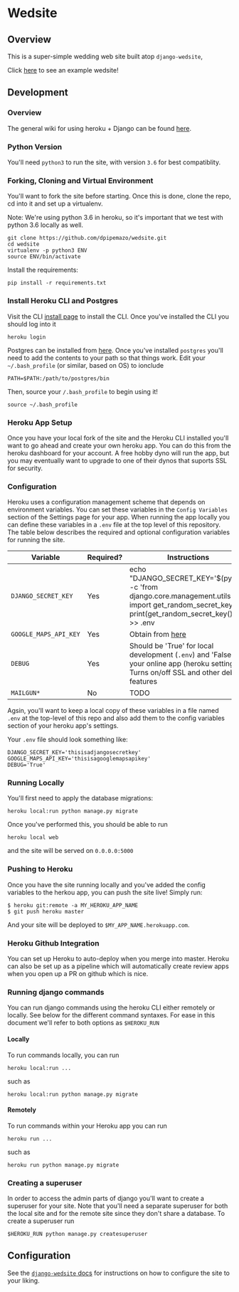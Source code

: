 # Wedsite

## Overview

This is a super-simple wedding web site built atop `django-wedsite`,

Click [here](https://wedsite.io) to see an example wedsite!

## Development

###  Overview

The general wiki for using heroku + Django can be found
[here](https://devcenter.heroku.com/articles/deploying-python).

### Python Version

You'll need `python3` to run the site, with version `3.6` for best compatiblity.

### Forking, Cloning and Virtual Environment

You'll want to fork the site before starting. Once this is done,
clone the repo, cd into it and set up a virtualenv.

Note: We're using python 3.6 in heroku, so it's important that we test with
python 3.6 locally as well.

```
git clone https://github.com/dpipemazo/wedsite.git
cd wedsite
virtualenv -p python3 ENV
source ENV/bin/activate
```

Install the requirements:
```
pip install -r requirements.txt
```

### Install Heroku CLI and Postgres

Visit the CLI [install page](https://devcenter.heroku.com/articles/heroku-cli)
to install the CLI. Once you've installed the CLI you should log into it
```
heroku login
```

Postgres can be installed from [here](http://postgresapp.com/). Once you've
installed `postgres` you'll need to add the contents to your path so that things
work. Edit your `~/.bash_profile` (or similar, based on OS) to ionclude
```
PATH=$PATH:/path/to/postgres/bin
```

Then, source your `/.bash_profile` to begin using it!
```
source ~/.bash_profile
```

### Heroku App Setup

Once you have your local fork of the site and the Heroku CLI installed you'll
want to go ahead and create your own heroku app. You can do this from the
heroku dashboard for your account. A free hobby dyno will run the app,
but you may eventually want to upgrade to one of their dynos that suports
SSL for security. 

### Configuration

Heroku uses a configuration management scheme that depends on environment
variables. You can set these variables in the `Config Variables` section of
the Settings page for your app. When running the app locally you can define
these variables in a `.env` file at the top level of this repository. The table
below describes the required and optional configuration variables for running
the site.

| Variable | Required? | Instructions |
|----------|-----------|--------------|
| `DJANGO_SECRET_KEY` | Yes | echo "DJANGO_SECRET_KEY='$(python -c 'from django.core.management.utils import get_random_secret_key; print(get_random_secret_key())')'" >> .env |
| `GOOGLE_MAPS_API_KEY` | Yes | Obtain from [here](https://developers.google.com/maps/documentation/javascript/get-api-key) |
| `DEBUG` | Yes | Should be 'True' for local development (`.env`) and 'False' for your online app (heroku settings). Turns on/off SSL and other debug features |
| `MAILGUN*` | No | TODO |

Agsin, you'll want to keep a local copy of these variables in a file named
`.env` at the top-level of this repo and also add them to the config variables
section of your heroku app's settings.

Your `.env` file should look something like:
```
DJANGO_SECRET_KEY='thisisadjangosecretkey'
GOOGLE_MAPS_API_KEY='thisisagooglemapsapikey'
DEBUG='True'
```

### Running Locally

You'll first need to apply the database migrations:
```
heroku local:run python manage.py migrate
```

Once you've performed this, you should be able to run

```
heroku local web
```

and the site will be served on `0.0.0.0:5000`

### Pushing to Heroku

Once you have the site running locally and you've added the config variables
to the herkou app, you can push the site live! Simply run:

```
$ heroku git:remote -a MY_HEROKU_APP_NAME
$ git push heroku master
```

And your site will be deployed to `$MY_APP_NAME.herokuapp.com`.

### Heroku Github Integration

You can set up Heroku to auto-deploy when you merge into master. Heroku can also
be set up as a pipeline which will automatically create review apps when you open
up a PR on github which is nice.

### Running django commands

You can run django commands using the heroku CLI either remotely or
locally. See below for the different command syntaxes. For ease in this
document we'll refer to both options as `$HEROKU_RUN`

#### Locally

To run commands locally, you can run
```
heroku local:run ...
```
such as
```
heroku local:run python manage.py migrate
```

#### Remotely

To run commands within your Heroku app you can run
```
heroku run ...
```
such as
```
heroku run python manage.py migrate
```

### Creating a superuser

In order to access the admin parts of django you'll want to create a superuser
for your site. Note that you'll need a separate superuser for both the local
site and for the remote site since they don't share a database. To create a
superuser run
```
$HEROKU_RUN python manage.py createsuperuser
```

## Configuration

See the [`django-wedsite` docs](https://github.com/doiiido/django-wedsite)
for instructions on how to configure the site to your liking.


